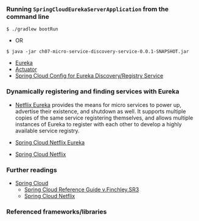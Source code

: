 ### Running `SpringCloudEurekaServerApplication` from the command line
```
$ ./gradlew bootRun
```
 - OR
```
$ java -jar ch07-micro-service-discovery-service-0.0.1-SNAPSHOT.jar
```

 - [Eureka](http://localhost:9070/)
 - [Actuator](http://localhost:9070/actuator)
 - [Spring Cloud Config for Eureka Discovery/Registry Service](http://localhost:9078/discovery-service/default) 

### Dynamically registering and finding services with Eureka

 - [Netflix Eureka](https://github.com/Netflix/eureka) provides the means for micro services to power up,
   advertise their existence, and shutdown as well. It supports multiple copies of the same service
   registering themselves, and allows multiple instances of Eureka to register with each other to develop
   a highly available service registry.

 - [Spring Cloud Netflix Eureka](https://cloud.spring.io/spring-cloud-netflix/spring-cloud-netflix.html)

 - [Spring Cloud Netflix](https://cloud.spring.io/spring-cloud-netflix/single/spring-cloud-netflix.html)
 
### Further readings

 - [Spring Cloud](https://spring.io/projects/spring-cloud)
   - [Spring Cloud Reference Guide v.Finchley.SR3](https://cloud.spring.io/spring-cloud-static/Finchley.SR3/single/spring-cloud.html)
   - [Spring Cloud Netflix](https://cloud.spring.io/spring-cloud-netflix/spring-cloud-netflix.html)

### Referenced frameworks/libraries

















